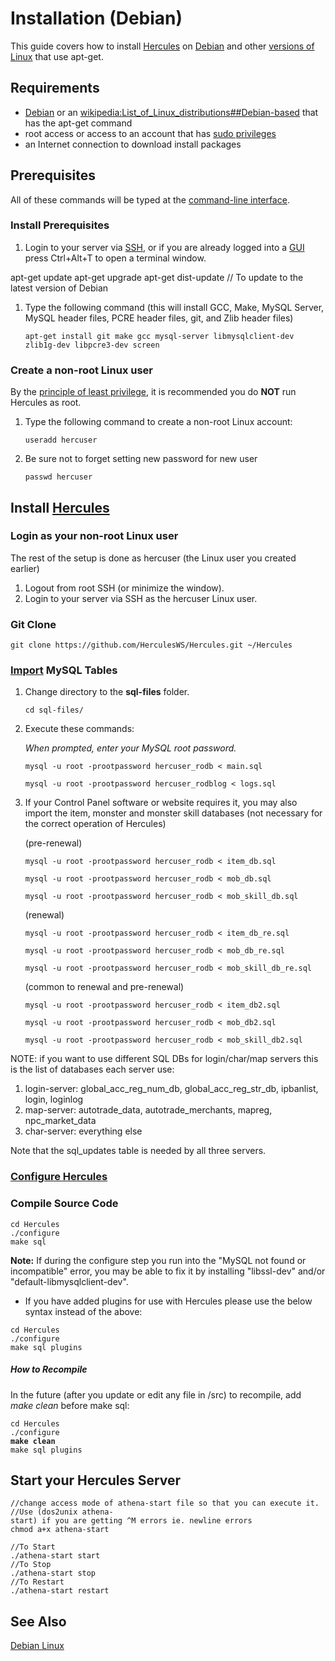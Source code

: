 # Installation (Debian)

This guide covers how to install [Hercules](Hercules "wikilink") on [Debian](wikipedia:Debian "wikilink") and other
[versions of Linux](wikipedia:List_of_Linux_distributions#Debian-based "wikilink") that use apt-get.

## Requirements

- [Debian](wikipedia:Debian "wikilink") or an
  [wikipedia:List_of_Linux_distributions##Debian-based](wikipedia:List_of_Linux_distributions##Debian-based "wikilink")
  that has the apt-get command
- root access or access to an account that has [sudo privileges](wikipedia:Sudo "wikilink")
- an Internet connection to download install packages

## Prerequisites

All of these commands will be typed at the [command-line interface](wikipedia:Command-line_interface "wikilink").

### Install Prerequisites

1.  Login to your server via [SSH](wikipedia:Secure_Shell "wikilink"), or if you are already logged into a
    [GUI](wikipedia:Graphical_user_interface "wikilink") press Ctrl+Alt+T to open a terminal window.

apt-get update apt-get upgrade apt-get dist-update // To update to the latest version of Debian

1.  Type the following command (this will install GCC, Make, MySQL Server, MySQL header files, PCRE header files, git,
    and Zlib header files)
      
        apt-get install git make gcc mysql-server libmysqlclient-dev zlib1g-dev libpcre3-dev screen

### Create a non-root Linux user

By the [principle of least privilege](wikipedia:Principle_of_least_privilege "wikilink"), it is recommended you do
**NOT** run Hercules as root.

1.  Type the following command to create a non-root Linux account:
      
        useradd hercuser
2.  Be sure not to forget setting new password for new user
      
        passwd hercuser

## Install [Hercules](Hercules "wikilink")

### Login as your non-root Linux user

The rest of the setup is done as hercuser (the Linux user you created earlier)

1.  Logout from root SSH (or minimize the window).
2.  Login to your server via SSH as the hercuser Linux user.

### Git Clone

    git clone https://github.com/HerculesWS/Hercules.git ~/Hercules

### [Import](http://dev.mysql.com/doc/refman/5.5/en/batch-commands.html) MySQL Tables

1.  Change directory to the **sql-files** folder.
      
        cd sql-files/
2.  Execute these commands:
      
    *When prompted, enter your MySQL root password.*

        mysql -u root -prootpassword hercuser_rodb < main.sql

        mysql -u root -prootpassword hercuser_rodblog < logs.sql
3.  If your Control Panel software or website requires it, you may also import the item, monster and monster skill
    databases (not necessary for the correct operation of Hercules)
      
    (pre-renewal)

        mysql -u root -prootpassword hercuser_rodb < item_db.sql

        mysql -u root -prootpassword hercuser_rodb < mob_db.sql

        mysql -u root -prootpassword hercuser_rodb < mob_skill_db.sql

    (renewal)

        mysql -u root -prootpassword hercuser_rodb < item_db_re.sql

        mysql -u root -prootpassword hercuser_rodb < mob_db_re.sql

        mysql -u root -prootpassword hercuser_rodb < mob_skill_db_re.sql

    (common to renewal and pre-renewal)

        mysql -u root -prootpassword hercuser_rodb < item_db2.sql

        mysql -u root -prootpassword hercuser_rodb < mob_db2.sql

        mysql -u root -prootpassword hercuser_rodb < mob_skill_db2.sql

NOTE: if you want to use different SQL DBs for login/char/map servers this is the list of databases each server use:

1.  login-server: global_acc_reg_num_db, global_acc_reg_str_db, ipbanlist, login, loginlog
2.  map-server: autotrade_data, autotrade_merchants, mapreg, npc_market_data
3.  char-server: everything else

Note that the sql_updates table is needed by all three servers.

### [Configure Hercules](:Category:Configuration "wikilink")

### Compile Source Code

`cd Hercules`  
`./configure`  
`make sql`

**Note:** If during the configure step you run into the "MySQL not found or incompatible" error, you may be able to fix
it by installing "libssl-dev" and/or "default-libmysqlclient-dev".

- If you have added plugins for use with Hercules please use the below syntax instead of the above:

`cd Hercules`  
`./configure`  
`make sql plugins`

##### How to Recompile

In the future (after you update or edit any file in /src) to recompile, add *make clean* before make sql:

`cd Hercules`  
`./configure`  
**`make clean`**  
`make sql plugins`

## Start your Hercules Server

`//change access mode of athena-start file so that you can execute it.`  
`//Use (dos2unix athena-start) if you are getting ^M errors ie. newline errors `  
`chmod a+x athena-start`

`//To Start`  
`./athena-start start`  
`//To Stop`  
`./athena-start stop`  
`//To Restart`  
`./athena-start restart`

## See Also

[Debian Linux](Category:Installation_Guides "wikilink")
